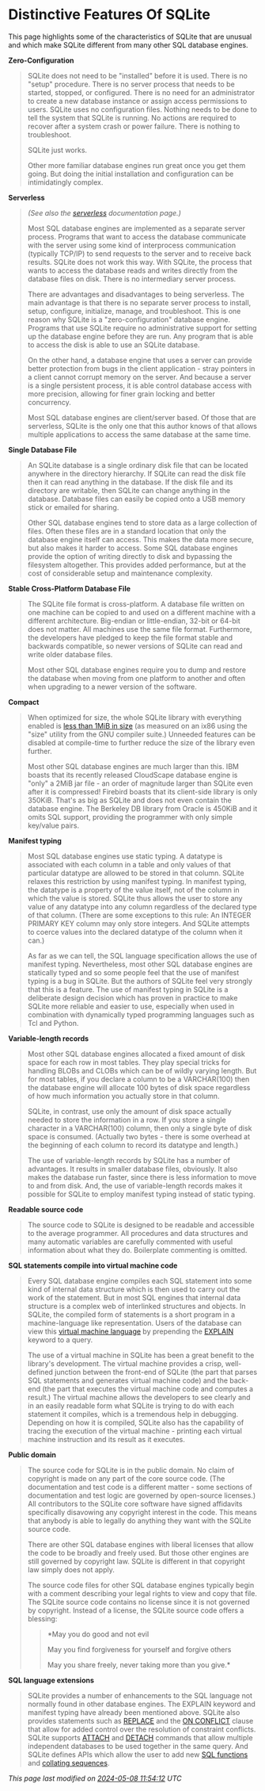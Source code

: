 # Distinctive Features Of SQLite



This page highlights some of the characteristics of SQLite that are
unusual and which make SQLite different from many other SQL
database engines.




**Zero\-Configuration**



> SQLite does not need to be "installed" before it is used. 
>  There is no "setup" procedure. There is no
>  server process that needs to be started, stopped, or configured.
>  There is
>  no need for an administrator to create a new database instance or assign
>  access permissions to users.
>  SQLite uses no configuration files.
>  Nothing needs to be done to tell the system that SQLite is running.
>  No actions are required to recover after a system crash or power failure.
>  There is nothing to troubleshoot.
>  
>  SQLite just works.
>  
>  Other more familiar database engines run great once you get them going.
>  But doing the initial installation and configuration can be
>  intimidatingly complex.



**Serverless**



> *(See also the [serverless](serverless.html) documentation page.)*
> 
>  Most SQL database engines are implemented as a separate server
>  process. Programs that want to access the database communicate
>  with the server using some kind of interprocess communication
>  (typically TCP/IP) to send requests to the server and to receive
>  back results. SQLite does not work this way. With SQLite, the
>  process that wants to access the database reads and writes
>  directly from the database files on disk. There is no intermediary
>  server process.
>  
>  There are advantages and disadvantages to being serverless. The
>  main advantage is that there is no separate server process
>  to install, setup, configure, initialize, manage, and troubleshoot.
>  This is one reason why SQLite is a "zero\-configuration" database
>  engine. Programs that use SQLite require no administrative support
>  for setting up the database engine before they are run. Any program
>  that is able to access the disk is able to use an SQLite database.
>  
>  On the other hand, a database engine that uses a server can provide
>  better protection from bugs in the client application \- stray pointers
>  in a client cannot corrupt memory on the server. And because a server
>  is a single persistent process, it is able control database access with
>  more precision, allowing for finer grain locking and better concurrency.
>  
>  Most SQL database engines are client/server based. Of those that are
>  serverless, SQLite is the only one that this author knows of that
>  allows multiple applications to access the same database at the same time.



**Single Database File**



> An SQLite database is a single ordinary disk file that can be located
>  anywhere in the directory hierarchy. If SQLite can read
>  the disk file then it can read anything in the database. If the disk
>  file and its directory are writable, then SQLite can change anything
>  in the database. Database files can easily be copied onto a USB
>  memory stick or emailed for sharing.
>  
>  Other SQL database engines tend to store data as a large collection of
>  files. Often these files are in a standard location that only the
>  database engine itself can access. This makes the data more secure,
>  but also makes it harder to access. Some SQL database engines provide
>  the option of writing directly to disk and bypassing the filesystem
>  altogether. This provides added performance, but at the cost of
>  considerable setup and maintenance complexity.



**Stable Cross\-Platform Database File**



> The SQLite file format is cross\-platform. A database file written
>  on one machine can be copied to and used on a different machine with
>  a different architecture. Big\-endian or little\-endian, 32\-bit or
>  64\-bit does not matter. All machines use the same file format.
>  Furthermore, the developers have pledged to keep the file format
>  stable and backwards compatible, so newer versions of SQLite can
>  read and write older database files.
>  
>  Most other SQL database engines require you to dump and restore
>  the database when moving from one platform to another and often
>  when upgrading to a newer version of the software.



**Compact**



> When optimized for size, the whole SQLite library with everything enabled
>  is [less than 1MiB in size](footprint.html)
>  (as measured on an ix86 using the "size"
>  utility from the GNU compiler suite.) Unneeded features can be disabled
>  at compile\-time to further reduce the size of the library even further.
>  
>  Most other SQL database engines are much larger than this. IBM boasts
>  that its recently released CloudScape database engine is "only" a 2MiB
>  jar file \- an order of magnitude larger than SQLite even after it is
>  compressed!
>  Firebird boasts that its client\-side library is only 350KiB. That's
>  as big as SQLite and does not even contain the database engine.
>  The Berkeley DB library from Oracle is 450KiB and it omits SQL
>  support, providing the programmer with only simple key/value pairs.



**Manifest typing**



> Most SQL database engines use static typing. A datatype is associated
>  with each column in a table and only values of that particular datatype
>  are allowed to be stored in that column. SQLite relaxes this restriction
>  by using manifest typing.
>  In manifest typing, the datatype is a property of the value itself, not 
>  of the column in which the value is stored.
>  SQLite thus allows the user to store
>  any value of any datatype into any column regardless of the declared type
>  of that column. (There are some exceptions to this rule: An INTEGER
>  PRIMARY KEY column may only store integers. And SQLite attempts to coerce
>  values into the declared datatype of the column when it can.)
>  
>  As far as we can tell, the SQL language specification allows the use
>  of manifest typing. Nevertheless, most other SQL database engines are
>  statically typed and so some people
>  feel that the use of manifest typing is a bug in SQLite. But the authors
>  of SQLite feel very strongly that this is a feature. The use of manifest
>  typing in SQLite is a deliberate design decision which has proven in practice
>  to make SQLite more reliable and easier to use, especially when used in
>  combination with dynamically typed programming languages such as Tcl and
>  Python.



**Variable\-length records**



> Most other SQL database engines allocated a fixed amount of disk space
>  for each row in most tables. They play special tricks for handling
>  BLOBs and CLOBs which can be of wildly varying length. But for most
>  tables, if you declare a column to be a VARCHAR(100\) then the database
>  engine will allocate
>  100 bytes of disk space regardless of how much information you actually
>  store in that column.
>  
>  SQLite, in contrast, use only the amount of disk space actually
>  needed to store the information in a row. If you store a single
>  character in a VARCHAR(100\) column, then only a single byte of disk
>  space is consumed. (Actually two bytes \- there is some overhead at
>  the beginning of each column to record its datatype and length.)
>  
>  The use of variable\-length records by SQLite has a number of advantages.
>  It results in smaller database files, obviously. It also makes the
>  database run faster, since there is less information to move to and from
>  disk. And, the use of variable\-length records makes it possible for
>  SQLite to employ manifest typing instead of static typing.



**Readable source code**



> The source code to SQLite is designed to be readable and accessible to
>  the average programmer. All procedures and data structures and many
>  automatic variables are carefully commented with useful information about
>  what they do. Boilerplate commenting is omitted.



**SQL statements compile into virtual machine code**



> Every SQL database engine compiles each SQL statement into some kind of
>  internal data structure which is then used to carry out the work of the
>  statement. But in most SQL engines that internal data structure is a
>  complex web of interlinked structures and objects. In SQLite, the compiled
>  form of statements is a short program in a machine\-language like
>  representation. Users of the database can view this 
>  [virtual machine language](opcode.html)
>  by prepending the [EXPLAIN](lang_explain.html) keyword
>  to a query.
>  
>  The use of a virtual machine in SQLite has been a great benefit to the
>  library's development. The virtual machine provides a crisp, well\-defined
>  junction between the front\-end of SQLite (the part that parses SQL
>  statements and generates virtual machine code) and the back\-end (the
>  part that executes the virtual machine code and computes a result.)
>  The virtual machine allows the developers to see clearly and in an
>  easily readable form what SQLite is trying to do with each statement
>  it compiles, which is a tremendous help in debugging.
>  Depending on how it is compiled, SQLite also has the capability of
>  tracing the execution of the virtual machine \- printing each
>  virtual machine instruction and its result as it executes.



**Public domain**



> The source code for SQLite is in the public domain. No claim of copyright
>  is made on any part of the core source code. (The documentation and test
>  code is a different matter \- some sections of documentation and test logic
>  are governed by open\-source licenses.) All contributors to the
>  SQLite core software have signed affidavits specifically disavowing any
>  copyright interest in the code. This means that anybody is able to legally
>  do anything they want with the SQLite source code.
>  
>  There are other SQL database engines with liberal licenses that allow
>  the code to be broadly and freely used. But those other engines are
>  still governed by copyright law. SQLite is different in that copyright
>  law simply does not apply. 
>  
>  The source code files for other SQL database engines typically begin
>  with a comment describing your legal rights to view and copy that file.
>  The SQLite source code contains no license since it is not governed by
>  copyright. Instead of a license, the SQLite source code offers a blessing:
>  
> > *May you do good and not evil  
> > 
> >  May you find forgiveness for yourself and forgive others  
> > 
> >  May you share freely, never taking more than you give.*



**SQL language extensions**



> SQLite provides a number of enhancements to the SQL language 
>  not normally found in other database engines.
>  The EXPLAIN keyword and manifest typing have already been mentioned
>  above. SQLite also provides statements such as 
>  [REPLACE](lang_replace.html) and the
>  [ON CONFLICT](lang_conflict.html) clause that allow for
>  added control over the resolution of constraint conflicts.
>  SQLite supports [ATTACH](lang_attach.html) and
>  [DETACH](lang_detach.html) commands that allow multiple
>  independent databases to be used together in the same query.
>  And SQLite defines APIs which allow the user to add new
>  [SQL functions](c3ref/create_function.html)
>  and [collating sequences](c3ref/create_collation.html).


*This page last modified on [2024\-05\-08 11:54:12](https://sqlite.org/docsrc/honeypot) UTC* 


